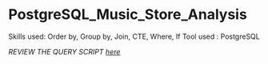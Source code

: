 # PostgreSQL_Music_Store_Analysis
Skills used: Order by, Group by, Join, CTE, Where, If 
Tool used : PostgreSQL

*REVIEW THE QUERY SCRIPT [here](https://github.com/anasuyakunnath/PostgreSQL_Music_Store_Analysis/blob/main/Query_set)*
